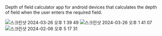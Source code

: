 Depth of field calculator app for android devices that calculates the depth of field when the user enters the required field.

![스크린샷 2024-03-26 오후 1 39 49](https://github.com/juyeon99/depth-of-field-calculator-app/assets/107914398/895f948d-19e8-4671-b8a0-75567d553092)
![스크린샷 2024-03-26 오후 1 41 07](https://github.com/juyeon99/depth-of-field-calculator-app/assets/107914398/a119d982-7bf9-467f-baa5-533de996a64f)
![스크린샷 2024-02-06 오후 5 17 31](https://github.com/juyeon99/depth-of-field-calculator-app/assets/107914398/81036fda-a917-40d6-91d3-a4bc6d5070b9)
